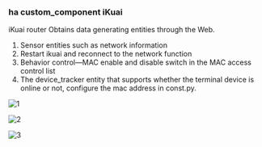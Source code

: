 ### ha custom_component iKuai

iKuai router Obtains data generating entities through the Web.

1. Sensor entities such as network information
2. Restart ikuai and reconnect to the network function
3. Behavior control—MAC enable and disable switch in the MAC access control list
4. The device_tracker entity that supports whether the terminal device is online or not, configure the mac address in const.py.


![1](https://user-images.githubusercontent.com/16587914/202218050-66b21a3d-60c8-4081-bfd0-406fcec1a019.jpg)

![2](https://user-images.githubusercontent.com/16587914/202218076-b0189994-d7de-491c-8a19-dbe0defeafe9.jpg)

![3](https://user-images.githubusercontent.com/16587914/205011464-061dbef5-992c-435e-b2c6-b308252f2efe.jpg)
